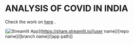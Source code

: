 # ANALYSIS OF COVID IN INDIA

Check the work on <a href='https://share.streamlit.io/hari2301/streamlit_app_analysis/main'>here</a> .

[![Streamlit App](https://static.streamlit.io/badges/streamlit_badge_black_white.svg)](https://share.streamlit.io/[user name]/[repo name]/[branch name]/[app path])
